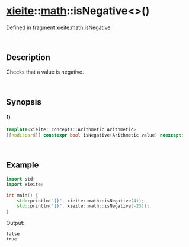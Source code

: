 # [xieite](../../xieite.md)\:\:[math](../../math.md)\:\:isNegative\<\>\(\)
Defined in fragment [xieite:math.isNegative](../../../src/math/is_negative.cpp)

&nbsp;

## Description
Checks that a value is negative.

&nbsp;

## Synopsis
#### 1)
```cpp
template<xieite::concepts::Arithmetic Arithmetic>
[[nodiscard]] constexpr bool isNegative(Arithmetic value) noexcept;
```

&nbsp;

## Example
```cpp
import std;
import xieite;

int main() {
    std::println("{}", xieite::math::isNegative(4));
    std::println("{}", xieite::math::isNegative(-23));
}
```
Output:
```
false
true
```
